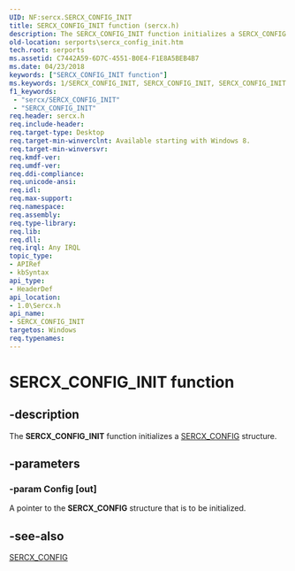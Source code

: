 ```yaml
---
UID: NF:sercx.SERCX_CONFIG_INIT
title: SERCX_CONFIG_INIT function (sercx.h)
description: The SERCX_CONFIG_INIT function initializes a SERCX_CONFIG structure.
old-location: serports\sercx_config_init.htm
tech.root: serports
ms.assetid: C7442A59-6D7C-4551-B0E4-F1E8A5BEB4B7
ms.date: 04/23/2018
keywords: ["SERCX_CONFIG_INIT function"]
ms.keywords: 1/SERCX_CONFIG_INIT, SERCX_CONFIG_INIT, SERCX_CONFIG_INIT function [Serial Ports], serports.sercx_config_init
f1_keywords:
 - "sercx/SERCX_CONFIG_INIT"
 - "SERCX_CONFIG_INIT"
req.header: sercx.h
req.include-header: 
req.target-type: Desktop
req.target-min-winverclnt: Available starting with Windows 8.
req.target-min-winversvr: 
req.kmdf-ver: 
req.umdf-ver: 
req.ddi-compliance: 
req.unicode-ansi: 
req.idl: 
req.max-support: 
req.namespace: 
req.assembly: 
req.type-library: 
req.lib: 
req.dll: 
req.irql: Any IRQL
topic_type:
- APIRef
- kbSyntax
api_type:
- HeaderDef
api_location:
- 1.0\Sercx.h
api_name:
- SERCX_CONFIG_INIT
targetos: Windows
req.typenames: 
---
```


# SERCX_CONFIG_INIT function


## -description


The <b>SERCX_CONFIG_INIT</b> function initializes a <a href="https://docs.microsoft.com/windows-hardware/drivers/ddi/sercx/ns-sercx-_sercx_config">SERCX_CONFIG</a> structure.


## -parameters




### -param Config [out]

A pointer to the <b>SERCX_CONFIG</b> structure that is to be initialized.


## -see-also




<a href="https://docs.microsoft.com/windows-hardware/drivers/ddi/sercx/ns-sercx-_sercx_config">SERCX_CONFIG</a>
 

 

